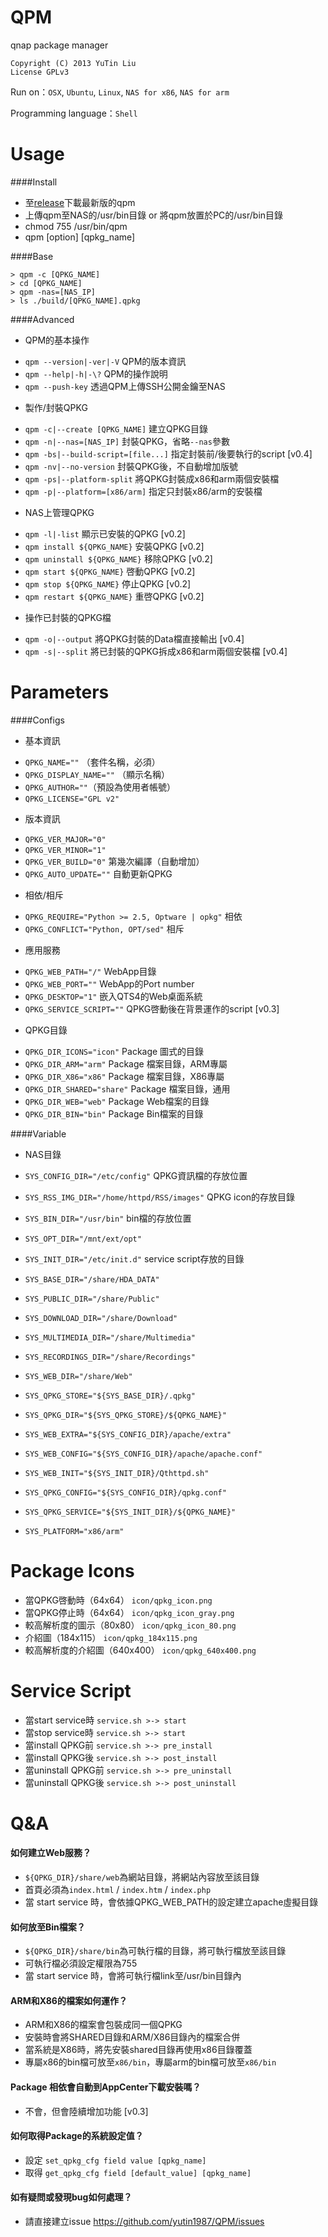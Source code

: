 QPM
===
qnap package manager

```
Copyright (C) 2013 YuTin Liu
License GPLv3
```

Run on：`OSX`, `Ubuntu`, `Linux`, `NAS for x86`, `NAS for arm`

Programming language：`Shell`

Usage
===
####Install
- 至[release](https://github.com/QPM/QPM/tree/master/release)下載最新版的qpm
- 上傳qpm至NAS的/usr/bin目錄 or 將qpm放置於PC的/usr/bin目錄
- chmod 755 /usr/bin/qpm
- qpm [option] [qpkg_name]

####Base
```
> qpm -c [QPKG_NAME]
> cd [QPKG_NAME]
> qpm -nas=[NAS_IP]
> ls ./build/[QPKG_NAME].qpkg
```
####Advanced
* QPM的基本操作
 - `qpm --version|-ver|-V` QPM的版本資訊
 - `qpm --help|-h|-\?` QPM的操作說明
 - `qpm --push-key` 透過QPM上傳SSH公開金鑰至NAS
* 製作/封裝QPKG
 - `qpm -c|--create [QPKG_NAME]` 建立QPKG目錄
 - `qpm -n|--nas=[NAS_IP]` 封裝QPKG，省略`--nas`參數
 - `qpm -bs|--build-script=[file...]` 指定封裝前/後要執行的script [v0.4]
 - `qpm -nv|--no-version` 封裝QPKG後，不自動增加版號
 - `qpm -ps|--platform-split` 將QPKG封裝成x86和arm兩個安裝檔
 - `qpm -p|--platform=[x86/arm]` 指定只封裝x86/arm的安裝檔 
* NAS上管理QPKG
 - `qpm -l|-list` 顯示已安裝的QPKG [v0.2]
 - `qpm install ${QPKG_NAME}` 安裝QPKG [v0.2]
 - `qpm uninstall ${QPKG_NAME}` 移除QPKG [v0.2]
 - `qpm start ${QPKG_NAME}` 啓動QPKG [v0.2]
 - `qpm stop ${QPKG_NAME}` 停止QPKG [v0.2]
 - `qpm restart ${QPKG_NAME}` 重啓QPKG [v0.2]
* 操作已封裝的QPKG檔
 - `qpm -o|--output` 將QPKG封裝的Data檔直接輸出 [v0.4]
 - `qpm -s|--split` 將已封裝的QPKG拆成x86和arm兩個安裝檔 [v0.4]

Parameters
===
####Configs
* 基本資訊
 - `QPKG_NAME=""` （套件名稱，必須）
 - `QPKG_DISPLAY_NAME=""` （顯示名稱）
 - `QPKG_AUTHOR=""`（預設為使用者帳號）
 - `QPKG_LICENSE="GPL v2"`
 
* 版本資訊
 - `QPKG_VER_MAJOR="0"`
 - `QPKG_VER_MINOR="1"`
 - `QPKG_VER_BUILD="0"` 第幾次編譯（自動增加）
 - `QPKG_AUTO_UPDATE=""` 自動更新QPKG

* 相依/相斥
 - `QPKG_REQUIRE="Python >= 2.5, Optware | opkg"` 相依
 - `QPKG_CONFLICT="Python, OPT/sed"` 相斥

* 應用服務
 - `QPKG_WEB_PATH="/"` WebApp目錄
 - `QPKG_WEB_PORT=""` WebApp的Port number
 - `QPKG_DESKTOP="1"` 嵌入QTS4的Web桌面系統
 - `QPKG_SERVICE_SCRIPT=""` QPKG啓動後在背景運作的script [v0.3]

* QPKG目錄
 - `QPKG_DIR_ICONS="icon"` Package 圖式的目錄
 - `QPKG_DIR_ARM="arm"` Package 檔案目錄，ARM專屬
 - `QPKG_DIR_X86="x86"` Package 檔案目錄，X86專屬
 - `QPKG_DIR_SHARED="share"` Package 檔案目錄，通用
 - `QPKG_DIR_WEB="web"` Package Web檔案的目錄
 - `QPKG_DIR_BIN="bin"` Package Bin檔案的目錄

####Variable
* NAS目錄
 - `SYS_CONFIG_DIR="/etc/config"` QPKG資訊檔的存放位置
 - `SYS_RSS_IMG_DIR="/home/httpd/RSS/images"` QPKG icon的存放目錄
 - `SYS_BIN_DIR="/usr/bin"` bin檔的存放位置
 - `SYS_OPT_DIR="/mnt/ext/opt"` 
 - `SYS_INIT_DIR="/etc/init.d"` service script存放的目錄

 - `SYS_BASE_DIR="/share/HDA_DATA"`
 - `SYS_PUBLIC_DIR="/share/Public"`
 - `SYS_DOWNLOAD_DIR="/share/Download"`
 - `SYS_MULTIMEDIA_DIR="/share/Multimedia"`
 - `SYS_RECORDINGS_DIR="/share/Recordings"`
 - `SYS_WEB_DIR="/share/Web"`

 - `SYS_QPKG_STORE="${SYS_BASE_DIR}/.qpkg"`
 - `SYS_QPKG_DIR="${SYS_QPKG_STORE}/${QPKG_NAME}"`

 - `SYS_WEB_EXTRA="${SYS_CONFIG_DIR}/apache/extra"`
 - `SYS_WEB_CONFIG="${SYS_CONFIG_DIR}/apache/apache.conf"`
 - `SYS_WEB_INIT="${SYS_INIT_DIR}/Qthttpd.sh"`

 - `SYS_QPKG_CONFIG="${SYS_CONFIG_DIR}/qpkg.conf"`
 - `SYS_QPKG_SERVICE="${SYS_INIT_DIR}/${QPKG_NAME}"`


 - `SYS_PLATFORM="x86/arm"`
 
Package Icons
===
- 當QPKG啓動時（64x64） `icon/qpkg_icon.png`
- 當QPKG停止時（64x64） `icon/qpkg_icon_gray.png`
- 較高解析度的圖示（80x80） `icon/qpkg_icon_80.png`
- 介紹圖（184x115） `icon/qpkg_184x115.png`
- 較高解析度的介紹圖（640x400） `icon/qpkg_640x400.png`

Service Script
===
- 當start service時 `service.sh >-> start`
- 當stop service時 `service.sh >-> start` 
- 當install QPKG前 `service.sh >-> pre_install`
- 當install QPKG後 `service.sh >-> post_install`
- 當uninstall QPKG前 `service.sh >-> pre_uninstall`
- 當uninstall QPKG後 `service.sh >-> post_uninstall`

Q&A
===
#### 如何建立Web服務？
- `${QPKG_DIR}/share/web`為網站目錄，將網站內容放至該目錄
- 首頁必須為`index.html` / `index.htm` / `index.php`
- 當 start service 時，會依據QPKG_WEB_PATH的設定建立apache虛擬目錄

#### 如何放至Bin檔案？
- `${QPKG_DIR}/share/bin`為可執行檔的目錄，將可執行檔放至該目錄
- 可執行檔必須設定權限為755
- 當 start service 時，會將可執行檔link至/usr/bin目錄內

#### ARM和X86的檔案如何運作？
- ARM和X86的檔案會包裝成同一個QPKG
- 安裝時會將SHARED目錄和ARM/X86目錄內的檔案合併
- 當系統是X86時，將先安裝shared目錄再使用x86目錄覆蓋
- 專屬x86的bin檔可放至`x86/bin`，專屬arm的bin檔可放至`x86/bin`

#### Package 相依會自動到AppCenter下載安裝嗎？
- 不會，但會陸續增加功能  [v0.3]

#### 如何取得Package的系統設定值？
- 設定 `set_qpkg_cfg field value [qpkg_name]`
- 取得 `get_qpkg_cfg field [default_value] [qpkg_name]`

#### 如有疑問或發現bug如何處理？
- 請直接建立issue https://github.com/yutin1987/QPM/issues
